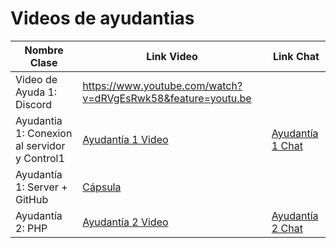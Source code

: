 # Videos de ayudantias 

| Nombre Clase | Link Video | Link Chat |
|--------------|------|------|
|Video de Ayuda 1: Discord | https://www.youtube.com/watch?v=dRVgEsRwk58&feature=youtu.be | |
|Ayudantia 1: Conexion al servidor y Control1 | [Ayudantía 1 Video](https://drive.google.com/file/d/1F3moKiABRVSUb54gTLsLNS_IcPWKrfe_/view?usp=sharing)   | [Ayudantía 1 Chat](https://drive.google.com/file/d/1Xfd6jB7ohhm3o248T9E7Ip9nZerNS0ju/view?usp=sharing) |
|Ayudantía 1: Server + GitHub | [Cápsula](https://www.youtube.com/watch?v=BSRZWwDqs9U&list=PLQp2iAe8lQvxAg7P8sXlL71H2iQK8oXMK&index=1&ab_channel=MauroS.MendozaElguera) |  |
|Ayudantía 2: PHP | [Ayudantía 2 Video](https://drive.google.com/file/d/1s3Qu_vSUc0LyBxX9rzwU4M2U5gIR5mD2/view?usp=sharing) | [Ayudantía 2 Chat](https://docs.google.com/document/d/1t8mbznD6ZqhFXQg2oa6mJusc94nTivtqMUnmcVc6z2A/edit?usp=sharing)  |



